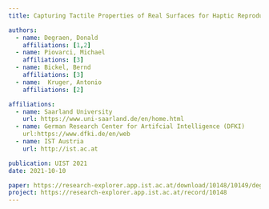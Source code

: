 ```yaml
---
title: Capturing Tactile Properties of Real Surfaces for Haptic Reproduction

authors:
  - name: Degraen, Donald
    affiliations: [1,2]
  - name: Piovarci, Michael
    affiliations: [3]
  - name: Bickel, Bernd
    affiliations: [3]
  - name:  Kruger, Antonio
    affiliations: [2]

affiliations:
  - name: Saarland University 
    url: https://www.uni-saarland.de/en/home.html
  - name: German Research Center for Artifcial Intelligence (DFKI)
    url:https://www.dfki.de/en/web	
  - name: IST Austria
    url: http://ist.ac.at

publication: UIST 2021
date: 2021-10-10

paper: https://research-explorer.app.ist.ac.at/download/10148/10149/degraen-UIST2021_Texture_Appropriation_CR_preprint.pdf
project: https://research-explorer.app.ist.ac.at/record/10148
---
```


